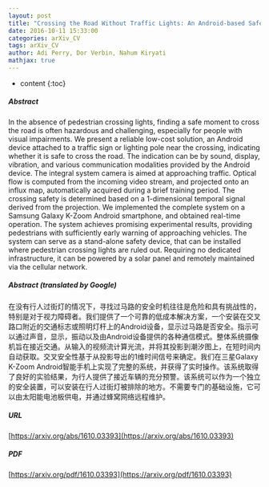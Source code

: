 ```yaml
---
layout: post
title: "Crossing the Road Without Traffic Lights: An Android-based Safety Device"
date: 2016-10-11 15:33:00
categories: arXiv_CV
tags: arXiv_CV
author: Adi Perry, Dor Verbin, Nahum Kiryati
mathjax: true
---
```


* content
{:toc}

##### Abstract
In the absence of pedestrian crossing lights, finding a safe moment to cross the road is often hazardous and challenging, especially for people with visual impairments. We present a reliable low-cost solution, an Android device attached to a traffic sign or lighting pole near the crossing, indicating whether it is safe to cross the road. The indication can be by sound, display, vibration, and various communication modalities provided by the Android device. The integral system camera is aimed at approaching traffic. Optical flow is computed from the incoming video stream, and projected onto an influx map, automatically acquired during a brief training period. The crossing safety is determined based on a 1-dimensional temporal signal derived from the projection. We implemented the complete system on a Samsung Galaxy K-Zoom Android smartphone, and obtained real-time operation. The system achieves promising experimental results, providing pedestrians with sufficiently early warning of approaching vehicles. The system can serve as a stand-alone safety device, that can be installed where pedestrian crossing lights are ruled out. Requiring no dedicated infrastructure, it can be powered by a solar panel and remotely maintained via the cellular network.

##### Abstract (translated by Google)
在没有行人过街灯的情况下，寻找过马路的安全时机往往是危险和具有挑战性的，特别是对于视力障碍者。我们提供了一个可靠的低成本解决方案，一个安装在交叉路口附近的交通标志或照明灯杆上的Android设备，显示过马路是否安全。指示可以通过声音，显示，振动以及由Android设备提供的各种通信模式。整体系统摄像机旨在接近交通。从输入的视频流计算光流，并将其投影到潮汐图上，在短时间内自动获取。交叉安全性基于从投影导出的1维时间信号来确定。我们在三星Galaxy K-Zoom Android智能手机上实现了完整的系统，并获得了实时操作。该系统取得了良好的实验结果，为行人提供了接近车辆的充分预警。该系统可以作为一个独立的安全装置，可以安装在行人过街灯被排除的地方。不需要专门的基础设施，它可以由太阳能电池板供电，并通过蜂窝网络远程维护。

##### URL
[https://arxiv.org/abs/1610.03393](https://arxiv.org/abs/1610.03393)

##### PDF
[https://arxiv.org/pdf/1610.03393](https://arxiv.org/pdf/1610.03393)

